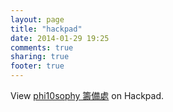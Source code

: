 ```yaml
---
layout: page
title: "hackpad"
date: 2014-01-29 19:25
comments: true
sharing: true
footer: true
---
```


<script src="https://g0v.hackpad.com/BNYMepSBzw9.js"></script><noscript><div>View <a href="https://g0v.hackpad.com/BNYMepSBzw9">phi10sophy 籌備處</a> on Hackpad.</div></noscript>
